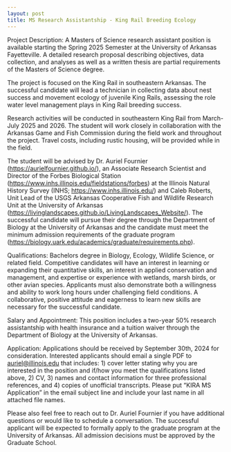 ```yaml
---
layout: post
title: MS Research Assistantship - King Rail Breeding Ecology
---
```


Project Description: A Masters of Science research assistant position is available starting the Spring 2025 Semester at the University of Arkansas Fayetteville. 
A detailed research proposal describing objectives, data collection, and analyses as well as a written thesis are partial requirements of the Masters of Science degree. 

The project is focused on the King Rail in southeastern Arkansas. The successful candidate will lead a technician in collecting data about nest success and movement ecology of juvenile King Rails, assessing the role water level management plays in King Rail breeding success.

Research activities will be conducted in southeastern King Rail from March-July 2025 and 2026.  The student will work closely in collaboration with the Arkansas Game and Fish Commission during the field work and throughout the project.  Travel costs, including rustic housing, will be provided while in the field.

The student will be advised by Dr. Auriel Fournier (https://aurielfournier.github.io/), an Associate Research Scientist and Director of the Forbes Biological Station (https://www.inhs.illinois.edu/fieldstations/forbes) at the Illinois Natural History Survey (INHS; https://www.inhs.illinois.edu/) and Caleb Roberts, Unit Lead of the USGS Arkansas Cooperative Fish and Wildlife Research Unit at the University of Arkansas (https://livinglandscapes.github.io/LivingLandscapes_Website/).  The successful candidate will pursue their degree through the Department of Biology at the University of Arkansas and the candidate must meet the minimum admission requirements of the graduate program (https://biology.uark.edu/academics/graduate/requirements.php).

Qualifications: Bachelors degree in Biology, Ecology, Wildlife Science, or related field. Competitive candidates will have an interest in learning or expanding their quantitative skills, an interest in applied conservation and management, and expertise or experience with wetlands, marsh birds, or other avian species.  Applicants must also demonstrate both a willingness and ability to work long hours under challenging field conditions.   A collaborative, positive attitude and eagerness to learn new skills are necessary for the successful candidate.

Salary and Appointment: This position includes a two-year 50% research assistantship with health insurance and a tuition waiver through the Department of Biology at the University of Arkansas.  

Application: Applications should be received by September 30th, 2024 for consideration. Interested applicants should email a single PDF to auriel@illinois.edu that includes: 1) cover letter stating why you are interested in the position and if/how you meet the qualifications listed above, 2) CV, 3) names and contact information for three professional references, and 4) copies of unofficial transcripts. Please put “KIRA MS Application” in the email subject line and include your last name in all attached file names. 

Please also feel free to reach out to Dr. Auriel Fournier if you have additional questions or would like to schedule a conversation. The successful applicant will be expected to formally apply to the graduate program at the University of Arkansas. All admission decisions must be approved by the Graduate School. 
